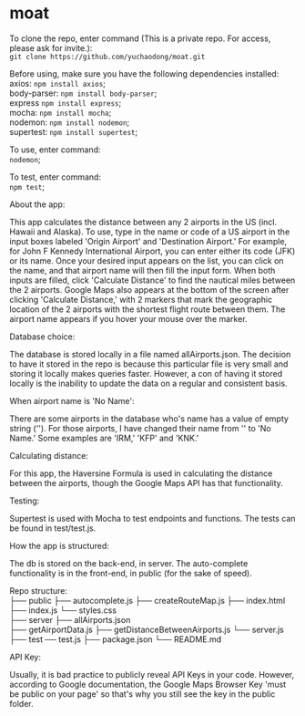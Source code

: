 # moat

To clone the repo, enter command (This is a private repo. For access, please ask for invite.): <br />
`git clone https://github.com/yuchaodong/moat.git`

Before using, make sure you have the following dependencies installed: <br />
axios: `npm install axios`; <br />
body-parser: `npm install body-parser`; <br />
express `npm install express`; <br />
mocha: `npm install mocha`; <br />
nodemon: `npm install nodemon`; <br />
supertest: `npm install supertest`; <br />

To use, enter command: <br />
`nodemon`;

To test, enter command: <br />
`npm test`;


About the app: <br />

This app calculates the distance between any 2 airports in the US (incl. Hawaii and Alaska). 
To use, type in the name or code of a US airport in the input boxes labeled 'Origin Airport' and 'Destination Airport.' For example, for John F Kennedy International Airport, you can enter either its code (JFK) or its name. Once your desired input appears on the list, you can click on the name, and that airport name will then fill the input form. When both inputs are filled, click 'Calculate Distance' to find the nautical miles between the 2 airports. Google Maps also appears at the bottom of the screen after clicking 'Calculate Distance,' with 2 markers that mark the geographic location of the 2 airports with the shortest flight route between them. The airport name appears if you hover your mouse over the marker.


Database choice: <br />

The database is stored locally in a file named allAirports.json. The decision to have it stored in the repo is because this particular file is very small and storing it locally makes queries faster. However, a con of having it stored locally is the inability to update the data on a regular and consistent basis.


When airport name is 'No Name': <br />

There are some airports in the database who's name has a value of empty string (''). For those airports, I have changed their name from '' to 'No Name.' Some examples are 'IRM,' 'KFP' and 'KNK.'


Calculating distance: <br />

For this app, the Haversine Formula is used in calculating the distance between the airports, though the Google Maps API has that functionality.


Testing: <br />

Supertest is used with Mocha to test endpoints and functions. The tests can be found in test/test.js.


How the app is structured: <br />

The db is stored on the back-end, in server.
The auto-complete functionality is in the front-end, in public (for the sake of speed). <br />

Repo structure: <br />
├── public      ├── autocomplete.js 
                ├── createRouteMap.js 
                ├── index.html 
                ├── index.js 
                └── styles.css      
├── server      ├── allAirports.json    
                ├── getAirportData.js
                ├── getDistanceBetweenAirports.js
                └── server.js
├── test         ── test.js
├── package.json
└── README.md


API Key: <br />

Usually, it is bad practice to publicly reveal API Keys in your code. However, according to Google documentation, the Google Maps Browser Key 'must be public on your page' so that's why you still see the key in the public folder.

